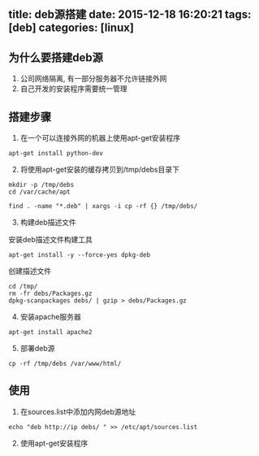 title: deb源搭建
date: 2015-12-18 16:20:21
tags: [deb]
categories: [linux]
---

## 为什么要搭建deb源 ##
1. 公司网络隔离, 有一部分服务器不允许链接外网
2. 自己开发的安装程序需要统一管理

## 搭建步骤 ##

1. 在一个可以连接外网的机器上使用apt-get安装程序

`apt-get install python-dev`

2. 将使用apt-get安装的缓存拷贝到/tmp/debs目录下

```
mkdir -p /tmp/debs
cd /var/cache/apt

find . -name "*.deb" | xargs -i cp -rf {} /tmp/debs/
```

3. 构建deb描述文件

安装deb描述文件构建工具

`apt-get install -y --force-yes dpkg-deb` 

创建描述文件
```
cd /tmp/
rm -fr debs/Packages.gz
dpkg-scanpackages debs/ | gzip > debs/Packages.gz
```

4. 安装apache服务器

`apt-get install apache2`

5. 部署deb源

`cp -rf /tmp/debs /var/www/html/`

## 使用 ##

1. 在sources.list中添加内网deb源地址

`echo "deb http://ip debs/ " >> /etc/apt/sources.list`

2. 使用apt-get安装程序